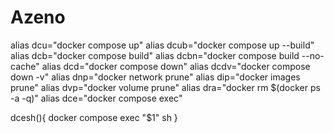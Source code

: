 # Azeno


alias dcu="docker compose up"
alias dcub="docker compose up --build"
alias dcb="docker compose build"
alias dcbn="docker compose build --no-cache"
alias dcd="docker compose down"
alias dcdv="docker compose down -v"
alias dnp="docker network prune"
alias dip="docker images prune"
alias dvp="docker volume prune"
alias dra="docker rm $(docker ps -a -q)"
alias dce="docker compose exec"

dcesh(){
        docker compose exec "$1" sh
}

